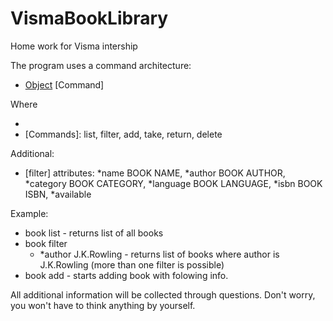 # VismaBookLibrary

Home work for Visma intership

The program uses a command architecture:

- [Object] [Command]

Where

- [object]: books
- [Commands]: list, filter, add, take, return, delete

Additional:

- [filter] attributes: *name BOOK NAME, *author BOOK AUTHOR, *category BOOK CATEGORY, *language BOOK LANGUAGE, *isbn BOOK ISBN, *available

Example:

- book list - returns list of all books
- book filter
  - \*author J.K.Rowling - returns list of books where author is J.K.Rowling (more than one filter is possible)
- book add - starts adding book with folowing info.

All additional information will be collected through questions. Don't worry, you won't have to think anything by yourself.
